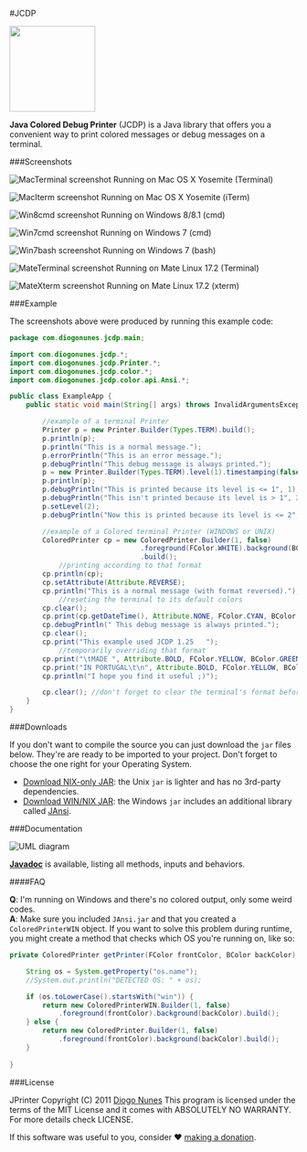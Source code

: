 #JCDP

<img src="https://raw.githubusercontent.com/dialex/JCDP/master/doc/img/JCDP-logo.png" width="150">

**Java Colored Debug Printer** (JCDP) is a Java library that offers you a convenient way to print colored messages or debug messages on a terminal.

###Screenshots

![MacTerminal screenshot](https://raw.githubusercontent.com/xafero/JCDP/master/doc/img/mac-terminal.png)
Running on Mac OS X Yosemite (Terminal)

![MacIterm screenshot](https://raw.githubusercontent.com/xafero/JCDP/master/doc/img/mac-iterm.png)
Running on Mac OS X Yosemite (iTerm)

![Win8cmd screenshot](https://raw.githubusercontent.com/xafero/JCDP/master/doc/img/win8-cmd.png)
Running on Windows 8/8.1 (cmd)

![Win7cmd screenshot](https://raw.githubusercontent.com/xafero/JCDP/master/doc/img/win7-cmd.png)
Running on Windows 7 (cmd)

![Win7bash screenshot](https://raw.githubusercontent.com/xafero/JCDP/master/doc/img/win7-bash.png)
Running on Windows 7 (bash)

![MateTerminal screenshot](https://raw.githubusercontent.com/xafero/JCDP/master/doc/img/mate-terminal.png)
Running on Mate Linux 17.2 (Terminal)

![MateXterm screenshot](https://raw.githubusercontent.com/xafero/JCDP/master/doc/img/mate-xterm.png)
Running on Mate Linux 17.2 (xterm)

###Example

The screenshots above were produced by running this example code:

```java
package com.diogonunes.jcdp.main;

import com.diogonunes.jcdp.*;
import com.diogonunes.jcdp.Printer.*;
import com.diogonunes.jcdp.color.*;
import com.diogonunes.jcdp.color.api.Ansi.*;

public class ExampleApp {
    public static void main(String[] args) throws InvalidArgumentsException {

        //example of a terminal Printer
        Printer p = new Printer.Builder(Types.TERM).build();
        p.println(p);
        p.println("This is a normal message.");
        p.errorPrintln("This is an error message.");
        p.debugPrintln("This debug message is always printed.");
        p = new Printer.Builder(Types.TERM).level(1).timestamping(false).build();
        p.println(p);
        p.debugPrintln("This is printed because its level is <= 1", 1);
        p.debugPrintln("This isn't printed because its level is > 1", 2);
        p.setLevel(2);
        p.debugPrintln("Now this is printed because its level is <= 2", 2);

        //example of a Colored terminal Printer (WINDOWS or UNIX)
        ColoredPrinter cp = new ColoredPrinter.Builder(1, false)
                                .foreground(FColor.WHITE).background(BColor.BLUE)   //setting format
                                .build();
            //printing according to that format
        cp.println(cp);
        cp.setAttribute(Attribute.REVERSE);
        cp.println("This is a normal message (with format reversed).");
            //reseting the terminal to its default colors
        cp.clear();
        cp.print(cp.getDateTime(), Attribute.NONE, FColor.CYAN, BColor.BLACK);
        cp.debugPrintln(" This debug message is always printed.");
        cp.clear();
        cp.print("This example used JCDP 1.25   ");
            //temporarily overriding that format
        cp.print("\tMADE ", Attribute.BOLD, FColor.YELLOW, BColor.GREEN);
        cp.print("IN PORTUGAL\t\n", Attribute.BOLD, FColor.YELLOW, BColor.RED);
        cp.println("I hope you find it useful ;)");

        cp.clear(); //don't forget to clear the terminal's format before exiting
    }
}
```

###Downloads

If you don't want to compile the source you can just download the `jar` files below. They're are ready to be imported to your project. Don't forget to choose the one right for your Operating System.

- [Download NIX-only JAR](http://www.diogonunes.com/assets/downloadmanager/click.php?id=8): the Unix `jar` is lighter and has no 3rd-party dependencies.
- [Download WIN/NIX JAR](http://www.diogonunes.com/assets/downloadmanager/click.php?id=9): the Windows `jar` includes an additional library called [JAnsi](https://github.com/fusesource/jansi).

###Documentation

![UML diagram](https://raw.githubusercontent.com/dialex/JCDP/master/doc/img/JCDP-UML.png)

[**Javadoc**](http://dialex.github.io/JCDP/javadoc/) is available, listing all methods, inputs and behaviors.

####FAQ

**Q**: I'm running on Windows and there's no colored output, only some weird codes.<br/>
**A**: Make sure you included `JAnsi.jar` and that you created a `ColoredPrinterWIN` object. If you want to solve this problem during runtime, you might create a method that checks which OS you're running on, like so:

```java
private ColoredPrinter getPrinter(FColor frontColor, BColor backColor) {

    String os = System.getProperty("os.name");
    //System.out.println("DETECTED OS: " + os);

    if (os.toLowerCase().startsWith("win")) {
        return new ColoredPrinterWIN.Builder(1, false)
            .foreground(frontColor).background(backColor).build();
    } else {
        return new ColoredPrinter.Builder(1, false)
            .foreground(frontColor).background(backColor).build();
    }
    
}
```

###License

JPrinter  Copyright (C) 2011  [Diogo Nunes](http://www.diogonunes.com/)
This program is licensed under the terms of the MIT License and it comes with ABSOLUTELY NO WARRANTY. For more details check LICENSE.

If this software was useful to you, consider ♥ [making a donation](https://www.paypal.com/cgi-bin/webscr?cmd=_s-xclick&hosted_button_id=88NSA22HBX2PA).
